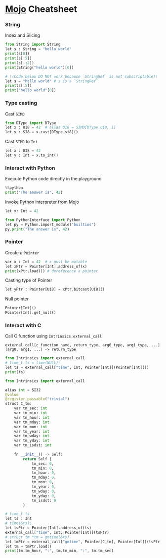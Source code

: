 # [Mojo](https://github.com/modularml/mojo/) Cheatsheet
### String

Index and Slicing
```py
from String import String
let s : String = "hello world"
print(s[0])
print(s[:5])
print(s[::2])
print(String("hello world")[0])

# !!Code below DO NOT work because `StringRef` is not subscriptable!!
let s = "hello world" # s is a `StringRef`
print(s[:5])
print("hello world"[0])
```

### Type casting

Cast `SIMD`
```py
from DType import DType
let x : UI8 = 42  # alias UI8 = SIMD[DType.ui8, 1]
let y : SI8 = x.cast[DType.si8]()
```

Cast `SIMD` to `Int`
```py
let x : UI8 = 42
let y : Int = x.to_int()
```

### Interact with Python

Execute Python code directly in the playground
```py
%%python
print("The answer is", 42)
```

Invoke Python interpreter from Mojo
```py
let x: Int = 42

from PythonInterface import Python
let py = Python.import_module("builtins")
py.print("The answer is", 42)
```

### Pointer

Create a `Pointer`
```py
var x : Int = 42  # x must be mutable
let xPtr = Pointer[Int].address_of(x)
print(xPtr.load()) # dereference a pointer
```

Casting type of Pointer
```py
let yPtr : Pointer[UI8] = xPtr.bitcast[UI8]()
```

Null pointer
```py
Pointer[Int]()
Pointer[Int].get_null()
```

### Interact with C
Call C function using `Intrinsics.external_call`

```
external_call[c_function_name, return_type, arg0_type, arg1_type, ...](arg0, arg1, ...) -> return_type
```

```py
from Intrinsics import external_call
# time_t ts = time(NULL);
let ts = external_call["time", Int, Pointer[Int]](Pointer[Int]())
print(ts)
```

```py
from Intrinsics import external_call

alias int = SI32
@value
@register_passable("trivial")
struct C_tm:
    var tm_sec: int
    var tm_min: int
    var tm_hour: int
    var tm_mday: int
    var tm_mon: int
    var tm_year: int
    var tm_wday: int
    var tm_yday: int
    var tm_isdst: int
    
    fn __init__() -> Self:
        return Self {
            tm_sec: 0,
            tm_min: 0,
            tm_hour: 0,
            tm_mday: 0,
            tm_mon: 0,
            tm_year: 0,
            tm_wday: 0,
            tm_yday: 0,
            tm_isdst: 0
        }

# time_t ts
let ts : Int
# time(&ts);
let tsPtr = Pointer[Int].address_of(ts)
external_call["time", Int, Pointer[Int]](tsPtr)
# struct tm *tm = gmtime(&ts)
let tmPtr = external_call["gmtime", Pointer[C_tm], Pointer[Int]](tsPtr)
let tm = tmPtr.load()
print(tm.tm_hour, ":", tm.tm_min, ":", tm.tm_sec)
```
